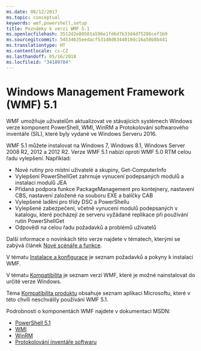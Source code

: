 ```yaml
---
ms.date: 08/12/2017
ms.topic: conceptual
keywords: wmf,powershell,setup
title: Poznámky k verzi WMF 5.1
ms.openlocfilehash: 3512d2e80501a596e1fd6d7b33d4d75286cef1b9
ms.sourcegitcommit: 54534635eedacf531d8d6344019dc16a50b8b441
ms.translationtype: HT
ms.contentlocale: cs-CZ
ms.lasthandoff: 05/16/2018
ms.locfileid: "34189784"
---
```

# <a name="windows-management-framework-wmf-51"></a>Windows Management Framework (WMF) 5.1 #

WMF umožňuje uživatelům aktualizovat ve stávajících systémech Windows verze komponent PowerShell, WMI, WinRM a Protokolování softwarového inventáře (SIL), které byly vydané ve Windows Serveru 2016.

WMF 5.1 můžete instalovat na Windows 7, Windows 8.1, Windows Server 2008 R2, 2012 a 2012 R2. Verze WMF 5.1 nabízí oproti WMF 5.0 RTM celou řadu vylepšení. Například:

- Nové rutiny pro místní uživatelé a skupiny, Get-ComputerInfo
- Vylepšení PowerShellGet zahrnuje vynucení podepsaných modulů a instalaci modulů JEA
- Přidaná podpora funkce PackageManagement pro kontejnery, nastavení CBS, nastavení založené na souboru EXE a balíčky CAB
- Vylepšené ladění pro třídy DSC a PowerShellu
- Vylepšené zabezpečení, včetně vynucení modulů podepsaných v katalogu, které pocházejí ze serveru vyžádané replikace při používání rutin PowerShellGet
- Odpovědi na celou řadu požadavků a problémů uživatelů

Další informace o novinkách této verze najdete v tématech, kterými se zabývá článek [Nové scénáře a funkce](https://docs.microsoft.com/en-us/powershell/wmf/5.1/scenarios-features).

V tématu [Instalace a konfigurace](https://docs.microsoft.com/en-us/powershell/wmf/5.1/install-configure) je seznam požadavků a pokyny k instalaci WMF.

V tématu [Kompatibilita](https://docs.microsoft.com/en-us/powershell/wmf/5.1/compatibility) je seznam verzí WMF, které je možné nainstalovat do určité verze Windows.

Téma [Kompatibilita produktu](https://docs.microsoft.com/en-us/powershell/wmf/5.1/productincompat) obsahuje seznam aplikací Microsoftu, které v této chvíli neschválily používání WMF 5.1.

Podrobnosti o komponentách WMF najdete v dokumentaci MSDN:

- [PowerShell 5.1](https://docs.microsoft.com/en-us/powershell/)
- [WMI](https://msdn.microsoft.com/en-us/library/jj152383(v=vs.85).aspx)
- [WinRM](https://msdn.microsoft.com/en-us/library/aa384426(v=vs.85).aspx)
- [Protokolování inventáře softwaru](https://technet.microsoft.com/en-us/library/dn383584(v=ws.11).aspx)
